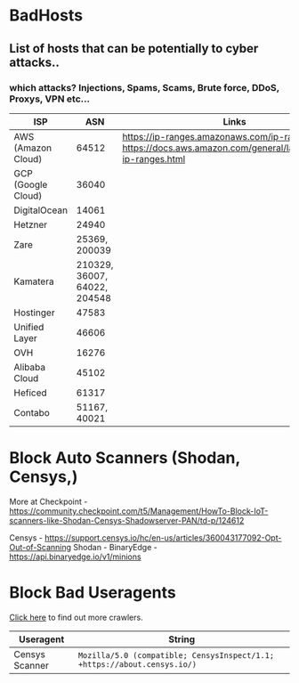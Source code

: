 # BadHosts
## List of hosts that can be potentially to cyber attacks..

### which attacks? Injections, Spams, Scams, Brute force, DDoS, Proxys, VPN etc...


| ISP | ASN | Links |
| ------ | ------ | ------ |
| AWS (Amazon Cloud) | 64512 | https://ip-ranges.amazonaws.com/ip-ranges.json https://docs.aws.amazon.com/general/latest/gr/aws-ip-ranges.html|
| GCP (Google Cloud) | 36040 ||
| DigitalOcean | 14061 ||
| Hetzner | 24940 ||
| Zare | 25369, 200039 ||
| Kamatera | 210329, 36007, 64022, 204548 ||
| Hostinger | 47583 ||
| Unified Layer | 46606 | |
| OVH | 16276 ||
| Alibaba Cloud | 45102 ||
| Heficed | 61317 ||
| Contabo | 51167, 40021 ||

# Block Auto Scanners (Shodan, Censys,)

More at Checkpoint - https://community.checkpoint.com/t5/Management/HowTo-Block-IoT-scanners-like-Shodan-Censys-Shadowserver-PAN/td-p/124612

Censys - https://support.censys.io/hc/en-us/articles/360043177092-Opt-Out-of-Scanning
Shodan - 
BinaryEdge - https://api.binaryedge.io/v1/minions 


# Block Bad Useragents

[Click here](https://udger.com/resources/ua-list/crawlers) to find out more crawlers.

| Useragent  | String |
| ------ | ------ |
| Censys Scanner | ```Mozilla/5.0 (compatible; CensysInspect/1.1; +https://about.censys.io/)``` |

